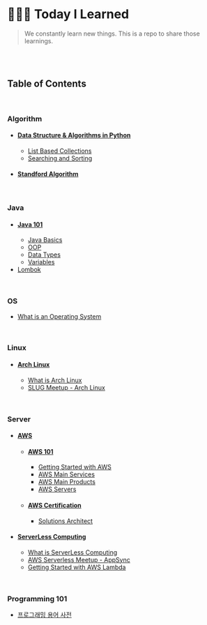 # 👩🏻‍💻 Today I Learned



> We constantly learn new things. This is a repo to share those learnings.



<br/><br/>

## Table of Contents

<br/>

### Algorithm

- #### [Data Structure & Algorithms in Python](/Algorithm/Data_Structure&Algorithms_in_Python)
  - [List Based Collections](/Algorithm/Data_Structure&Algorithms_in_Python/notes/01_List-Based_Collections.md)
  - [Searching and Sorting](/Algorithm/Data_Structure&Algorithms_in_Python/notes/02_Searching_and_Sorting.md)
- #### [Standford Algorithm](/Algorithm/Stanford_Algorithm)

<br/>

### Java

- #### [Java 101](/Java/Java101)
  - [Java Basics](/Java/Java101/01_Java_basics.md)
  - [OOP](/Java/Java101/02_OOP.md)
  - [Data Types](/Java/Java101/03_Data_types.md)
  - [Variables](/Java/Java101/04_Variables.md)
- [Lombok](/Java/Lombok.md)

<br>

### OS
- [What is an Operating System](/OS/01_What_is_an_Operating_System.md)

<br>

### Linux

- #### [Arch Linux](/Linux/Arch_Linux)
  - [What is Arch Linux](/Linux/Arch_Linux/What_is_Arch_Linux.md)
  - [SLUG Meetup - Arch Linux](/Linux/Arch_Linux/SLUG_Meetup_Arch_Linux.md)

<br>

### Server

- #### [AWS](/Server/AWS)
  - #### [AWS 101](/Server/AWS/AWS_101)
    - [Getting Started with AWS](/Server/AWS/AWS_101/01_Getting_Started_with_AWS.md)
    - [AWS Main Services](/Server/AWS/AWS_101/02_AWS_Main_Services.md)
    - [AWS Main Products](/Server/AWS/AWS_101/03_AWS_Main_Products.md)
    - [AWS Servers](/Server/AWS/AWS_101/04_AWS_Servers.md)
  - #### [AWS Certification](/Server/AWS/AWS_cert)
    - [Solutions Architect](/Server/AWS/AWS_cert/Solutions_Architect.md)
- #### [ServerLess Computing](/Server/ServerLess_Computing)
  - [What is ServerLess Computing](/Server/ServerLess_Computing/What_is_ServerLess_Computing.md)
  - [AWS Serverless Meetup - AppSync](/Server/ServerLess_Computing/AWS_Serverless_Meetup_AppSync.md)
  - [Getting Started with AWS Lambda](/Server/ServerLess_Computing/Getting_Started_with_AWS_Lambda.md)

<br>

### Programming 101

- [프로그래밍 용어 사전](/Programming101/프로그래밍_용어_사전.md)
